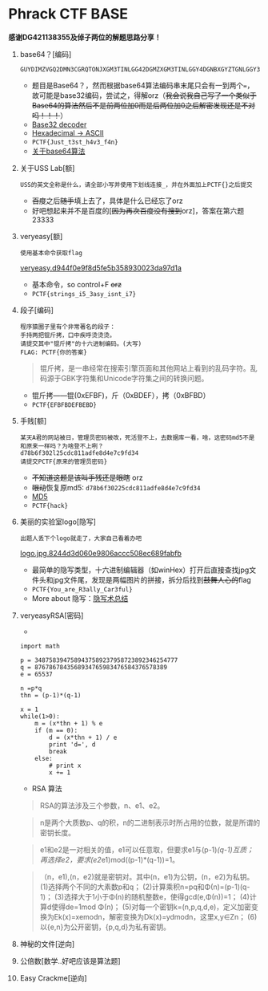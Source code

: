 # Phrack CTF BASE

**感谢DG421138355及倬子两位的解题思路分享！**

1. base64？[编码]

    ```
    GUYDIMZVGQ2DMN3CGRQTONJXGM3TINLGG42DGMZXGM3TINLGGY4DGNBXGYZTGNLGGY3DGNBWMU3WI===
    ```

    - 题目是Base64？，然而根据base64算法编码串末尾只会有一到两个`=`，故可能是base32编码，尝试之，得解orz（~~我会说我自己写了一个类似于Base64的算法然后不是前两位加0而是后两位加0之后解密发现还是不对吗！！！~~）
    - [Base32 decoder][6bdb3a2e]
    - [Hexadecimal -> ASCII][c6610975]
    - `PCTF{Just_t3st_h4v3_f4n}`
    - [关于base64算法][e7a2fac9]


2. 关于USS Lab[额]

    ```
    USS的英文全称是什么，请全部小写并使用下划线连接_，并在外面加上PCTF{}之后提交
    ```
    - ~~百度~~之后~~随手~~填上去了，具体是什么已经忘了orz
    - 好吧想起来并不是百度的[~~因为再次百度没有搜到~~orz]，答案在第六题23333

3. veryeasy[额]

    ```
    使用基本命令获取flag
    ```
    [veryeasy.d944f0e9f8d5fe5b358930023da97d1a](https://ctf.phrack.top/upload/veryeasy.d944f0e9f8d5fe5b358930023da97d1a)

    - 基本命令，so control+F ~~orz~~
    - `PCTF{strings_i5_3asy_isnt_i7}`

4. 段子[编码]

    ```
    程序猿圈子里有个非常著名的段子：
    手持两把锟斤拷，口中疾呼烫烫烫。
    请提交其中"锟斤拷"的十六进制编码。(大写)
    FLAG: PCTF{你的答案}
    ```

    > 锟斤拷，是一串经常在搜索引擎页面和其他网站上看到的乱码字符。乱码源于GBK字符集和Unicode字符集之间的转换问题。

    - 锟斤拷——锟(0xEFBF)，斤（0xBDEF），拷（0xBFBD）
    - `PCTF{EFBFBDEFBEBD}`

5. 手贱[额]

    ```
    某天A君的网站被日，管理员密码被改，死活登不上，去数据库一看，啥，这密码md5不是和原来一样吗？为啥登不上咧？
    d78b6f302l25cdc811adfe8d4e7c9fd34
    请提交PCTF{原来的管理员密码}
    ```

    - ~~不知道这题是该叫手残还是眼瞎~~ orz
    - ~~眼动~~恢复原md5:  `d78b6f30225cdc811adfe8d4e7c9fd34`
    - [MD5](http://www.cmd5.com/)
    - `PCTF{hack}`

6. 美丽的实验室logo[隐写]

    ```
    出题人丢下个logo就走了，大家自己看着办吧
    ```
    [logo.jpg.8244d3d060e9806accc508ec689fabfb](https://ctf.phrack.top/upload/logo.jpg.8244d3d060e9806accc508ec689fabfb)

    - 最简单的隐写类型，十六进制编辑器（如winHex）打开后直接查找jpg文件头和jpg文件尾，发现是两幅图片的拼接，拆分后找到~~鼓舞人心的~~flag
    - `PCTF{You_are_R3ally_Car3ful}`
    - More about 隐写：[隐写术总结][8aba9e34]

7. veryeasyRSA[密码]

    -
    ```
    import math

    p = 3487583947589437589237958723892346254777
    q = 8767867843568934765983476584376578389
    e = 65537

    n =p*q
    thn = (p-1)*(q-1)

    x = 1
    while(1>0):
        m = (x*thn + 1) % e
        if (m == 0):
            d = (x*thn + 1) / e
            print 'd=', d
            break
        else:
            # print x
            x += 1

    ```

    - RSA 算法
    > RSA的算法涉及三个参数，n、e1、e2。

    > n是两个大质数p、q的积，n的二进制表示时所占用的位数，就是所谓的密钥长度。

    > e1和e2是一对相关的值，e1可以任意取，但要求e1与(p-1)*(q-1)互质；再选择e2，要求(e2*e1)mod((p-1)*(q-1))=1。

    > （n，e1),(n，e2)就是密钥对。其中(n，e1)为公钥，(n，e2)为私钥。
    > (1)选择两个不同的大素数p和q；
    (2)计算乘积n=pq和Φ(n)=(p-1)(q-1)；
    (3)选择大于1小于Φ(n)的随机整数e，使得gcd(e,Φ(n))=1；
    (4)计算d使得de=1mod Φ(n)；
    (5)对每一个密钥k=(n,p,q,d,e)，定义加密变换为Ek(x)=xemodn，解密变换为Dk(x)=ydmodn，这里x,y∈Zn；
    (6)以{e,n}为公开密钥，{p,q,d}为私有密钥。

8. 神秘的文件[逆向]

9. 公倍数[数学..好吧应该是算法题]

10. Easy Crackme[逆向]

  [c9822f33]: https://ctf.phrack.top "phrack CTF 2016"
  [6bdb3a2e]: http://tomeko.net/online_tools/base32.php?lang=en "Base32 decoder"
  [c6610975]: http://tomeko.net/online_tools/hex_to_ascii.php?lang=en "Hexadecimal to ASCII converter"
  [8aba9e34]: http://drops.wooyun.org/tips/4862 "隐写术总结"
  [e7a2fac9]: http://base64.xpcha.com/ "Base64编码/解码"
